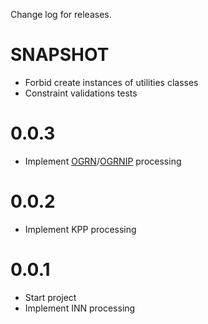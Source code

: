 Change log for releases.

# SNAPSHOT

* Forbid create instances of utilities classes
* Constraint validations tests

# 0.0.3

* Implement [OGRN](https://ru.wikipedia.org/w/index.php?title=%D0%9E%D0%93%D0%A0%D0%9D)/[OGRNIP](https://ru.wikipedia.org/w/index.php?title=%D0%9E%D0%93%D0%A0%D0%9D%D0%98%D0%9F) processing

# 0.0.2

* Implement KPP processing

# 0.0.1

* Start project
* Implement INN processing
